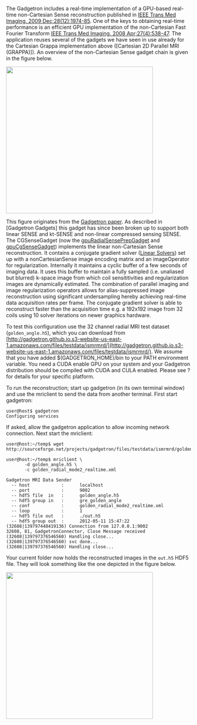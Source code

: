 The Gadgetron includes a real-time implementation of a GPU-based real-time non-Cartesian Sense reconstruction published in [IEEE Trans Med Imaging. 2009 Dec;28(12):1974-85](http://www.ncbi.nlm.nih.gov/pubmed/19628452). One of the keys to obtaining real-time performance is an efficient GPU implementation of the non-Cartesian Fast Fourier Transform [IEEE Trans Med Imaging. 2008 Apr;27(4):538-47](http://www.ncbi.nlm.nih.gov/pubmed/18390350). The application reuses several of the gadgets we have seen in use already for the Cartesian Grappa implementation above ([Cartesian 2D Parallel MRI (GRAPPA)]). An overview of the non-Cartesian Sense gadget chain is given in the figure below. 

<img src="https://s3.amazonaws.com/gadgetron.github.io/figs/cgsense.png" style="width: 400px;" />

This figure originates from the [Gadgetron paper](http://www.ncbi.nlm.nih.gov/pubmed/22791598). As described in [Gadgetron Gadgets] this gadget has since been broken up to support both linear SENSE and kt-SENSE and non-linear compressed sensing SENSE. The CGSenseGadget (now the [gpuRadialSensePrepGadget](https://gadgetron.github.io/api_master//class_gadgetron_1_1gpu_radial_sense_prep_gadget.html) and [gpuCgSenseGadget](https://gadgetron.github.io/api_master//class_gadgetron_1_1gpu_cg_sense_gadget.html)) implements the linear non-Cartesian Sense reconstruction. It contains a conjugate gradient solver ([Linear Solvers](../Gadgetron%20Toolboxes/#sectionlinearsolvers)) set up with a nonCartesianSense image encoding matrix and an imageOperator for regularization. Internally it maintains a cyclic buffer of a few seconds of imaging data. It uses this buffer to maintain a fully sampled (i.e. unaliased but blurred) k-space image from which coil sensititivities and regularization images are dynamically estimated. The combination of parallel imaging and image regularization operators allows for alias-suppressed image reconstruction using significant undersampling hereby achieving real-time data acquisition rates per frame. The conjugate gradient solver is able to reconstruct faster than the acquisition time e.g. a 192x192 image from 32 coils using 10 solver iterations on newer graphics hardware.

To test this configuration use the 32 channel radial MRI test dataset (`golden_angle.h5`), which you can download from [http://gadgetron.github.io.s3-website-us-east-1.amazonaws.com/files/testdata/ismrmrd/](http://gadgetron.github.io.s3-website-us-east-1.amazonaws.com/files/testdata/ismrmrd/). We assume that you have added \$(GADGETRON\_HOME)/bin to your PATH environment variable. You need a CUDA enable GPU on your system and your Gadgetron distribution should be compiled with CUDA and CULA enabled. Please see ? for details for your specific platform.

To run the reconstruction; start up gadgetron (in its own terminal window) and use the mriclient to send the data from another terminal. First start gadgetron:

    user@host$ gadgetron
    Configuring services

If asked, allow the gadgetron application to allow incoming network
connection. Next start the mriclient:

    user@host:~/temp$ wget http://sourceforge.net/projects/gadgetron/files/testdata/ismrmrd/golden_angle.h5

    user@host:~/temp$ mriclient \
           -d golden_angle.h5 \
           -c golden_radial_mode2_realtime.xml

    Gadgetron MRI Data Sender
      -- host            :      localhost
      -- port            :      9002
      -- hdf5 file  in   :      golden_angle.h5
      -- hdf5 group in   :      gre_golden_angle
      -- conf            :      golden_radial_mode2_realtime.xml
      -- loop            :      1
      -- hdf5 file out   :      ./out.h5
      -- hdf5 group out  :      2012-05-11 15:47:22
    (32608|139797448419136) Connection from 127.0.0.1:9002
    32608, 81, GadgetronConnector, Close Message received
    (32608|139797376546560) Handling close...
    (32608|139797376546560) svc done...
    (32608|139797376546560) Handling close...

Your current folder now holds the reconstructed images in the `out.h5`
HDF5 file. They will look something like the one depicted in the figure below.

<img src="http://gadgetron.sf.net/figs/examplecgsenseresult.png" style="width: 400px;" />